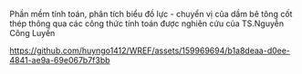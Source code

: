 Phần mềm tính toán, phân tích biểu đồ lực - chuyển vị của dầm bê tông cốt thép thông qua các công thức tính toán được nghiên cứu của TS.Nguyễn Công Luyến


https://github.com/huyngo1412/WREF/assets/159969694/b1a8deaa-d0ee-4841-ae9a-69e067b7f3bb

